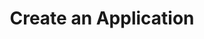 ---
title: Create an Application
description: Create an application to use with the APIs
navigation_weight: 1
---